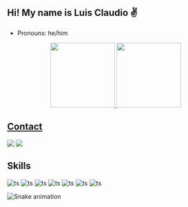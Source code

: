 ## Hi! My name is Luis Claudio ✌

- Pronouns: he/him

<div align="center">
  <a href="https://github.com/LuisBsb">
  <img height="150em" src="https://github-readme-stats.vercel.app/api?username=LuisBsb&show_icons=true&theme=dark&include_all_commits=true&count_private=true"/>
  <img height="150em" src="https://github-readme-stats.vercel.app/api/top-langs/?username=LuisBsb&layout=compact&langs_count=7&theme=dark"/>
</div>

## Contact
<div style="display: inline_block">
    <a href = "mailto:luisclaudionba@hotmail.com"><img src="https://img.shields.io/badge/Microsoft_Outlook-0078D4?style=for-the-badge&logo=microsoft-outlook&logoColor=white" target="_blank"></a>
  <a href = "https://www.linkedin.com/in/luisclaudiobsb/"><img src="https://img.shields.io/badge/LinkedIn-0077B5?style=for-the-badge&logo=linkedin&logoColor=white" target="_blank"></a>
  
## Skills

<div style="display: inline_block">
    <img align="center" alt="ts" src="https://img.shields.io/badge/Java-ED8B00?style=for-the-badge&logo=java&logoColor=white" />
    <img align="center" alt="ts" src="https://img.shields.io/badge/Spring-6DB33F?style=for-the-badge&logo=spring&logoColor=white" />
    <img align="center" alt="ts" src="https://img.shields.io/badge/MongoDB-4EA94B?style=for-the-badge&logo=mongodb&logoColor=white" />
    <img align="center" alt="ts" src="https://img.shields.io/badge/HTML-239120?style=for-the-badge&logo=html5&logoColor=white" />
    <img align="center" alt="ts" src="https://img.shields.io/badge/CSS-239120?&style=for-the-badge&logo=css3&logoColor=white" />
    <img align="center" alt="ts" src="https://img.shields.io/badge/Dart-0175C2?style=for-the-badge&logo=dart&logoColor=white" />
    <img align="center" alt="ts" src="https://img.shields.io/badge/Flutter-02569B?style=for-the-badge&logo=flutter&logoColor=white" />
</div>
    
![Snake animation](https://github.com/LuisBsb/LuisBsb/blob/output/github-contribution-grid-snake.svg)
